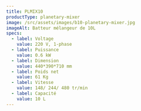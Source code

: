 ```yaml
---
title: PLMIX10
productType: planetary-mixer
image: /src/assets/images/b10-planetary-mixer.jpg
imageAlt: Batteur mélangeur de 10L
specs:
  - label: Voltage
    value: 220 V, 1-phase
  - label: Puissance
    value: 0.6 kW
  - label: Dimension
    value: 440*390*710 mm
  - label: Poids net
    value: 61 Kg
  - label: Vitesse
    value: 148/ 244/ 480 tr/min
  - label: Capacité
    value: 10 L
---
```

